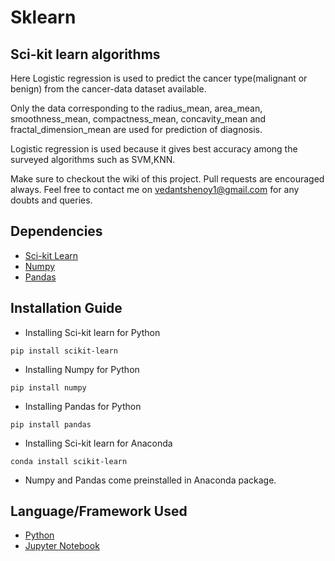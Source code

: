# Sklearn
## Sci-kit learn algorithms
Here Logistic regression is used to predict the cancer type(malignant or benign) from the cancer-data dataset available.

Only the data corresponding to the radius_mean, area_mean, smoothness_mean, compactness_mean, concavity_mean and fractal_dimension_mean are used for prediction of diagnosis.

Logistic regression is used because it gives best accuracy among the surveyed algorithms such as SVM,KNN.

Make sure to checkout the wiki of this project.
Pull requests are encouraged always.
Feel free to contact me on vedantshenoy1@gmail.com for any doubts and queries.
## Dependencies
- [Sci-kit Learn](https://scikit-learn.org/stable/)
- [Numpy](http://www.numpy.org/)
- [Pandas](https://pandas.pydata.org/)
## Installation Guide
- Installing Sci-kit learn for Python
```
pip install scikit-learn
```
- Installing Numpy for Python
```
pip install numpy
```
- Installing Pandas for Python
```
pip install pandas
```
- Installing Sci-kit learn for Anaconda
```
conda install scikit-learn
```
- Numpy and Pandas come preinstalled in Anaconda package.

## Language/Framework Used
- [Python](https://www.python.org/)
- [Jupyter Notebook](https://jupyter.org/)
